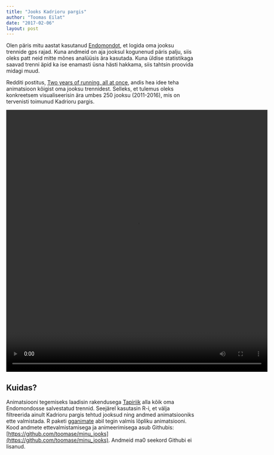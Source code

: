 ```yaml
---
title: "Jooks Kadrioru pargis"
author: "Toomas Eilat"
date: "2017-02-06"
layout: post
---
```






Olen päris mitu aastat kasutanud [Endomondot](https://www.endomondo.com/), et logida oma jooksu trennide gps rajad. Kuna andmeid on aja jooksul kogunenud päris palju, siis oleks patt neid mitte mõnes analüüsis ära kasutada. Kuna üldise statistikaga saavad trenni äpid ka ise enamasti üsna hästi hakkama, siis tahtsin proovida midagi muud.

Redditi postitus, [Two years of running, all at once](https://www.reddit.com/r/dataisbeautiful/comments/5ng255/two_years_of_running_all_at_once_oc/), andis hea idee teha animatsioon kõigist oma jooksu trennidest. Selleks, et tulemus oleks konkreetsem visualiseerisin ära umbes 250 jooksu (2011-2016), mis on tervenisti toimunud Kadrioru pargis.

<video src="http://toomase.github.io/files/kadrioru_pargi_jooks.mp4" width="700" height="700" controls preload></video>


## Kuidas?
Animatsiooni tegemiseks laadisin rakendusega [Tapiriik](https://tapiriik.com/) alla kõik oma Endomondosse salvestatud trennid. Seejärel kasutasin R-i, et välja filtreerida ainult Kadrioru pargis tehtud jooksud ning andmed animatsiooniks ette valmistada. R paketi [gganimate](https://github.com/dgrtwo/gganimate) abil tegin valmis lõpliku animatsiooni. Kood andmete ettevalmistamisega ja animeerimisega asub Githubis: [https://github.com/toomase/minu_jooks](https://github.com/toomase/minu_jooks). Andmeid ma0 seekord Githubi ei lisanud.
